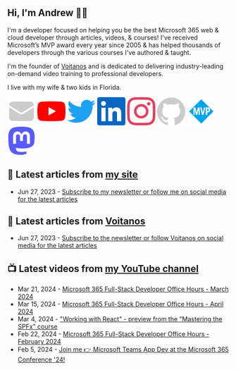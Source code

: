 ## Hi, I'm Andrew 👋🏼

I'm a developer focused on helping you be the best Microsoft 365 web & cloud developer through articles, videos, & courses! I've received Microsoft’s MVP award every year since 2005 & has helped thousands of developers through the various courses I've authored & taught.

I'm the founder of [Voitanos](https://www.voitanos.io) and is dedicated to delivering industry-leading on-demand video training to professional developers.

I live with my wife & two kids in Florida.

[![](./images/mail.svg)](https://www.andrewconnell.com/newsletter) 
[![](./images/youtube.svg)](https://www.youtube.com/@andrew_connell) 
[![](./images/twitter.svg)](https://www.twitter.com/andrewconnell) 
[![](./images/linkedin.svg)](https://www.linkedin.com/in/andrewconnell) 
[![](./images/instagram.svg)](https://www.instagram.com/andrewconnell1) 
[![](./images/github.svg)](https://github.com/andrewconnell) 
[![](./images/mvp.svg)](https://mvp.microsoft.com/en-us/PublicProfile/21083?fullName=Andrew%20Connell) 
<a rel="me" href="https://mastodon.world/@andrewconnell"><img src="./images/mastodon.svg" /></a> 

## 📘 Latest articles from [my site](https://www.andrewconnell.com)
<!-- MYBLOG-POST-LIST:START -->
- Jun 27, 2023 - [Subscribe to my newsletter or follow me on social media for the latest articles](https://www.andrewconnell.com/newsletter)<!-- MYBLOG-POST-LIST:END -->

## 📙 Latest articles from [Voitanos](https://www.voitanos.io/blog)
<!-- VOITANOSBLOG-POST-LIST:START -->
- Jun 27, 2023 - [Subscribe to the newsletter or follow Voitanos on social media for the latest articles](https://www.voitanos.io/newsletter)<!-- VOITANOSBLOG-POST-LIST:END -->

## 📺 Latest videos from [my YouTube channel](https://www.youtube.com/@andrew_connell)
<!-- VOITANOSYOUTUBE-POST-LIST:START -->
- Mar 21, 2024 - [Microsoft 365 Full-Stack Developer Office Hours - March 2024](https://www.youtube.com/watch?v=yLUjpjrbJ7A)
- Mar 15, 2024 - [Microsoft 365 Full-Stack Developer Office Hours - April 2024](https://www.youtube.com/watch?v=9b2M1wj3qBM)
- Mar 4, 2024 - [&quot;Working with React&quot; - preview from the &quot;Mastering the SPFx&quot; course](https://www.youtube.com/watch?v=e7DWR93-3BY)
- Feb 22, 2024 - [Microsoft 365 Full-Stack Developer Office Hours - February 2024](https://www.youtube.com/watch?v=bUoh6err1Y8)
- Feb 5, 2024 - [Join me 👉 Microsoft Teams App Dev at the Microsoft 365 Conference &#39;24!](https://www.youtube.com/watch?v=e15hR5MEhQA)<!-- VOITANOSYOUTUBE-POST-LIST:END -->
